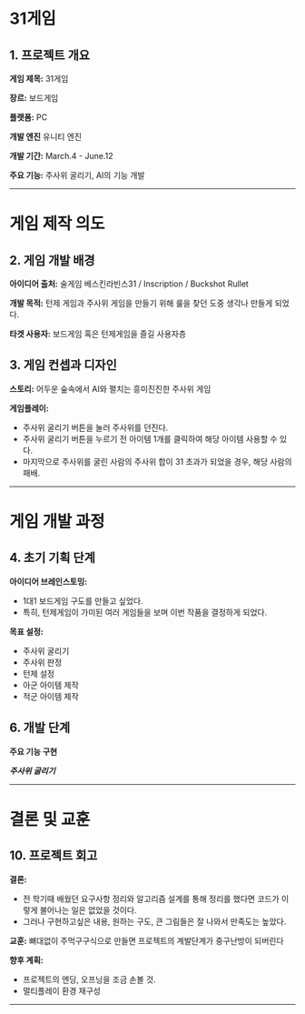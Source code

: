 # 31게임

## 1. 프로젝트 개요
 **게임 제목:** 31게임
 
 **장르:** 보드게임
 
**플랫폼:** PC

 **개발 엔진** 유니티 엔진
 
 **개발 기간:** March.4 - June.12
 
**주요 기능:** 주사위 굴리기, AI의 기능 개발

---

# 게임 제작 의도

## 2. 게임 개발 배경
**아이디어 출처:** 술게임 베스킨라빈스31 / Inscription / Buckshot Rullet

**개발 목적:** 턴제 게임과 주사위 게임을 만들기 위해 룰을 찾던 도중 생각나 만들게 되었다.

**타겟 사용자:** 보드게임 혹은 턴제게임을 즐길 사용자층

## 3. 게임 컨셉과 디자인
 **스토리:** 어두운 숲속에서 AI와 펼치는 흥미진진한 주사위 게임
 
 **게임플레이:** 
 - 주사위 굴리기 버튼을 눌러 주사위를 던진다.
 - 주사위 굴리기 버튼을 누르기 전 아이템 1개를 클릭하여 해당 아이템 사용할 수 있다.
 - 마지막으로 주사위를 굴린 사람의 주사위 합이 31 초과가 되었을 경우, 해당 사람의 패배.

---

# 게임 개발 과정

## 4. 초기 기획 단계
 **아이디어 브레인스토밍:**
 - 1대1 보드게임 구도를 만들고 싶었다.
 - 특히, 턴제게임이 가미된 여러 게임들을 보며 이번 작품을 결정하게 되었다.
   
 **목표 설정:**
  - 주사위 굴리기
  - 주사위 판정
  - 턴제 설정
  - 아군 아이템 제작
  - 적군 아이템 제작

## 6. 개발 단계
**주요 기능 구현**

***주사위 굴리기***
        
---

# 결론 및 교훈

## 10. 프로젝트 회고
 **결론:**
 - 전 학기때 배웠던 요구사항 정리와 알고리즘 설계를 통해 정리를 했다면 코드가 이렇게 불어나는 일은 없었을 것이다.
 - 그러나 구현하고싶은 내용, 원하는 구도, 큰 그림들은 잘 나와서 만족도는 높았다.
 
 **교훈:** 뼈대없이 주먹구구식으로 만들면 프로젝트의 계발단계가 중구난방이 되버린다
 
 **향후 계획:**
   - 프로젝트의 엔딩, 오프닝을 조금 손볼 것.
   - 멀티플레이 환경 재구성

---
